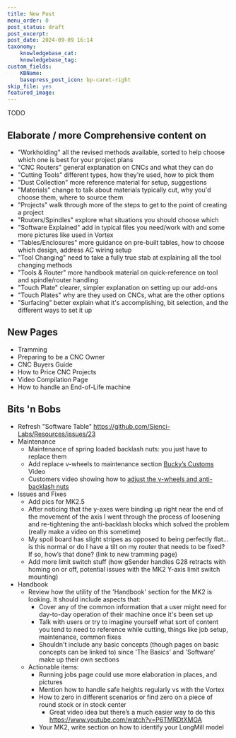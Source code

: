 ```yaml
---
title: New Post
menu_order: 0
post_status: draft
post_excerpt: 
post_date: 2024-09-09 16:14
taxonomy:
    knowledgebase_cat: 
    knowledgebase_tag:        
custom_fields:
    KBName: 
    basepress_post_icon: bp-caret-right
skip_file: yes
featured_image: 
---
```


TODO

## Elaborate / more Comprehensive content on

- "Workholding" all the revised methods available, sorted to help choose which one is best for your project plans
- "CNC Routers" general explanation on CNCs and what they can do
- "Cutting Tools" different types, how they're used, how to pick them
- "Dust Collection" more reference material for setup, suggestions
- "Materials" change to talk about materials typically cut, why you'd choose them, where to source them
- "Projects" walk through more of the steps to get to the point of creating a project
- "Routers/Spindles" explore what situations you should choose which
- "Software Explained" add in typical files you need/work with and some more pictures like used in Vortex
- "Tables/Enclosures" more guidance on pre-built tables, how to choose which design, address AC wiring setup
- "Tool Changing" need to take a fully true stab at explaining all the tool changing methods
- "Tools & Router" more handbook material on quick-reference on tool and spindle/router handling
- "Touch Plate" clearer, simpler explanation on setting up our add-ons
- "Touch Plates" why are they used on CNCs, what are the other options
- "Surfacing" better explain what it's accomplishing, bit selection, and the different ways to set it up

## New Pages

- Tramming
- Preparing to be a CNC Owner
- CNC Buyers Guide
- How to Price CNC Projects
- Video Compilation Page
- How to handle an End-of-Life machine

## Bits 'n Bobs

- Refresh "Software Table" https://github.com/Sienci-Labs/Resources/issues/23
- Maintenance
  - Maintenance of spring loaded backlash nuts: you just have to replace them
  - Add replace v-wheels to maintenance section [Bucky’s Customs](https://www.youtube.com/watch?v=EjTjpZvvniY&t=1140s) Video
  - Customers video showing how to [adjust the v-wheels and anti-backlash nuts](https://www.facebook.com/groups/mill.one/permalink/1788550111616312/)
- Issues and Fixes
  - Add pics for MK2.5
  - After noticing that the y-axes were binding up right near the end of the movement of the axis I went through the process of loosening and re-tightening the anti-backlash blocks which solved the problem (really make a video on this sometime)
  - My spoil board has slight stripes as opposed to being perfectly flat… is this normal or do I have a tilt on my router that needs to be fixed? If so, how’s that done? (link to new tramming page)
  - Add more limit switch stuff (how gSender handles G28 retracts with homing on or off, potential issues with the MK2 Y-axis limit switch mounting)
- Handbook
  - Review how the utility of the 'Handbook' section for the MK2 is looking. It should include aspects that:
    - Cover any of the common information that a user might need for day-to-day operation of their machine once it's been set up
    - Talk with users or try to imagine yourself what sort of content you tend to need to reference while cutting, things like job setup, maintenance, common fixes
    - Shouldn't include any basic concepts (though pages on basic concepts can be linked to) since 'The Basics' and 'Software' make up their own sections
  - Actionable items:
    - Running jobs page could use more elaboration in places, and pictures
    - Mention how to handle safe heights regularly vs with the Vortex
    - How to zero in different scenarios or find zero on a piece of round stock or in stock center
      - Great video idea but there’s a much easier way to do this https://www.youtube.com/watch?v=P6TMRDtXMGA
    - Your MK2, write section on how to identify your LongMill model
